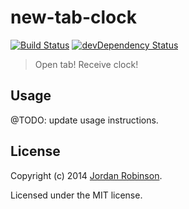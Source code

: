 # new-tab-clock
[![Build Status][travis-image]][travis-url]
[![devDependency Status][dev-dependency-image]][dev-dependency-url]

> Open tab! Receive clock!

## Usage
@TODO: update usage instructions.

## License
Copyright (c) 2014 [Jordan Robinson](http://jordanrobinson.co.uk). 

Licensed under the MIT license.

[travis-url]: http://travis-ci.org/furzeface/new-tab-clock
[travis-image]: https://secure.travis-ci.org/furzeface/new-tab-clock.svg?branch=master
[dev-dependency-url]: https://david-dm.org/furzeface/new-tab-clock#info=devDependencies
[dev-dependency-image]: https://david-dm.org/furzeface/new-tab-clock/dev-status.svg
